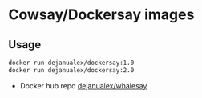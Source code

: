 # Cowsay/Dockersay images


## Usage
```bash
docker run dejanualex/dockersay:1.0
docker run dejanualex/dockersay:2.0

```

* Docker hub repo [dejanualex/whalesay](https://hub.docker.com/r/dejanualex/dockersay)